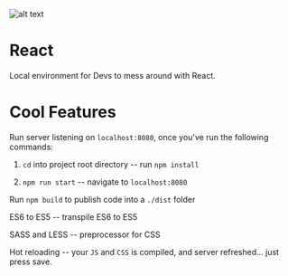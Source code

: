 

![alt text](https://media.giphy.com/media/113ZcqZZZH9AZy/giphy.gif)


# React

Local environment for Devs to mess around with React.

# Cool Features
 
  Run server listening on `localhost:8080`, once you've run the following commands:

  1. `cd` into project root directory -- run `npm install`
  
  2. `npm run start` -- navigate to `localhost:8080`

  Run `npm build` to publish code into a `./dist` folder

  ES6 to ES5 -- transpile ES6 to ES5
  
  SASS and LESS -- preprocessor for CSS
  
  Hot reloading -- your `JS` and `CSS` is compiled, and server refreshed... just press save.
